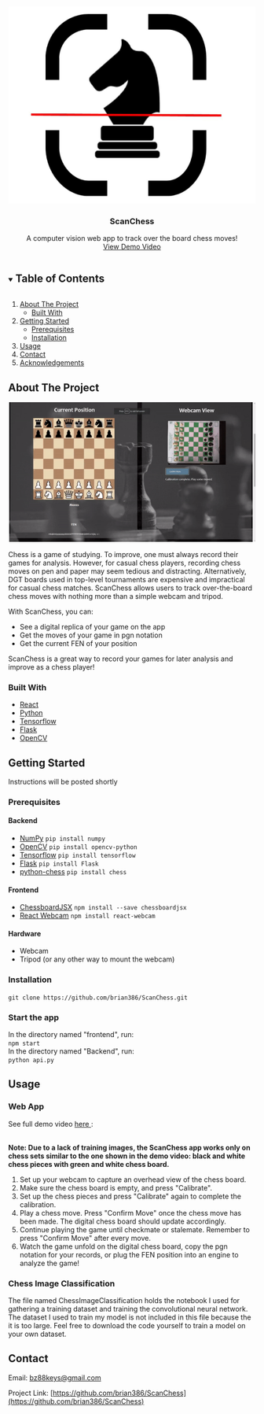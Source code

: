 
<!--
*** Thanks for checking out the Best-README-Template. If you have a suggestion
*** that would make this better, please fork the repo and create a pull request
*** or simply open an issue with the tag "enhancement".
*** Thanks again! Now go create something AMAZING! :D
***
***
***
*** To avoid retyping too much info. Do a search and replace for the following:
*** github_username, repo_name, twitter_handle, email, project_title, project_description
-->



<!-- PROJECT SHIELDS -->
<!--
*** I'm using markdown "reference style" links for readability.
*** Reference links are enclosed in brackets [ ] instead of parentheses ( ).
*** See the bottom of this document for the declaration of the reference variables
*** for contributors-url, forks-url, etc. This is an optional, concise syntax you may use.
*** https://www.markdownguide.org/basic-syntax/#reference-style-links
-->

<!-- PROJECT LOGO -->
<br />
<p align="center">
  <a href="https://github.com/github_username/repo_name">
    <img src="./ImagesForReadme/ScanChessLogo.jpg" alt="Logo" height="400">
  </a>

  <h3 align="center">ScanChess</h3>

  <p align="center">
    A computer vision web app to track over the board chess moves!
    <br />
    <a href="https://youtu.be/p5uTulzoaV4">View Demo Video</a>
  </p>
</p>



<!-- TABLE OF CONTENTS -->
<details open="open">
  <summary><h2 style="display: inline-block">Table of Contents</h2></summary>
  <ol>
    <li>
      <a href="#about-the-project">About The Project</a>
      <ul>
        <li><a href="#built-with">Built With</a></li>
      </ul>
    </li>
    <li>
      <a href="#getting-started">Getting Started</a>
      <ul>
        <li><a href="#prerequisites">Prerequisites</a></li>
        <li><a href="#installation">Installation</a></li>
      </ul>
    </li>
    <li><a href="#usage">Usage</a></li>
    <li><a href="#contact">Contact</a></li>
    <li><a href="#acknowledgements">Acknowledgements</a></li>
  </ol>
</details>



<!-- ABOUT THE PROJECT -->
## About The Project

<img src="./ImagesForReadme/chessVisionDemo.gif" width="900" />
                                                                        
Chess is a game of studying. To improve, one must always record their games for analysis. However, for casual chess players, recording chess moves on pen and paper may seem tedious and distracting. Alternatively, DGT boards used in top-level tournaments are expensive and impractical for casual chess matches. ScanChess allows users to track over-the-board chess moves with nothing more than a simple webcam and tripod.

With ScanChess, you can:

-  See a digital replica of your game on the app
-  Get the moves of your game in pgn notation
-  Get the current FEN of your position

ScanChess is a great way to record your games for later analysis and improve as a chess player!

### Built With

* [React](https://reactjs.org/)
* [Python](https://www.python.org/)
* [Tensorflow](https://www.tensorflow.org/)
* [Flask](https://flask.palletsprojects.com/en/2.0.x/)
* [OpenCV](https://opencv.org/)



<!-- GETTING STARTED -->
## Getting Started

Instructions will be posted shortly
### Prerequisites

#### Backend
* [NumPy](https://numpy.org/)
```pip install numpy```
* [OpenCV](https://opencv.org/)
```pip install opencv-python```
* [Tensorflow](https://www.tensorflow.org/)
```pip install tensorflow```
* [Flask](https://flask.palletsprojects.com/en/2.0.x/)
```pip install Flask```
* [python-chess](https://python-chess.readthedocs.io/en/latest/)
```pip install chess```

#### Frontend
* [ChessboardJSX](https://chessboardjsx.com/)
```npm install --save chessboardjsx```
* [React Webcam](https://www.npmjs.com/package/react-webcam)
```npm install react-webcam```

#### Hardware
* Webcam
* Tripod (or any other way to mount the webcam)

### Installation

```git clone https://github.com/brian386/ScanChess.git```

### Start the app
In the directory named "frontend", run:
<br/>
```npm start```
<br/>
In the directory named "Backend", run:
<br/>
```python api.py```

<!-- USAGE EXAMPLES -->
## Usage

### Web App
See full demo video <a href="https://youtu.be/p5uTulzoaV4"> here </a>: 
<br/> <br/>

<strong> Note: Due to a lack of training images, the ScanChess app works only on chess sets similar to the one shown in the demo video: black and white chess pieces with green and white chess board. </strong>

1. Set up your webcam to capture an overhead view of the chess board.
2. Make sure the chess board is empty, and press "Calibrate".
3. Set up the chess pieces and press "Calibrate" again to complete the calibration.
4. Play a chess move. Press "Confirm Move" once the chess move has been made. The digital chess board should update accordingly. 
5. Continue playing the game until checkmate or stalemate. Remember to press "Confirm Move" after every move.
6. Watch the game unfold on the digital chess board, copy the pgn notation for your records, or plug the FEN position into an engine to analyze the game!

### Chess Image Classification

The file named ChessImageClassification holds the notebook I used for gathering a training dataset and training the convolutional neural network. The dataset I used to train my model is not included in this file because the it is too large. Feel free to download the code yourself to train a model on your own dataset.

<!-- CONTACT -->
## Contact

Email: bz88keys@gmail.com

Project Link: [https://github.com/brian386/ScanChess](https://github.com/brian386/ScanChess)



 
